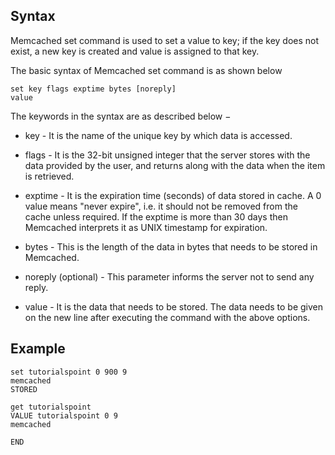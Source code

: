 ## Syntax
Memcached set command is used to set a value to key; if the key does not exist, a new key is created and value is assigned to that key.

The basic syntax of Memcached set command is as shown below
```
set key flags exptime bytes [noreply] 
value
```

The keywords in the syntax are as described below −

* key - It is the name of the unique key by which data is accessed.

* flags - It is the 32-bit unsigned integer that the server stores with the data provided by the user, and returns along with the data when the item is retrieved.

* exptime - It is the expiration time (seconds) of data stored in cache. A 0 value means "never expire", i.e. it should not be removed from the cache unless required. If the exptime is more than 30 days then Memcached interprets it as UNIX timestamp for expiration.

* bytes - This is the length of the data in bytes that needs to be stored in Memcached.

* noreply (optional) - This parameter informs the server not to send any reply.

* value - It is the data that needs to be stored. The data needs to be given on the new line after executing the command with the above options.

## Example
```
set tutorialspoint 0 900 9
memcached
STORED

get tutorialspoint
VALUE tutorialspoint 0 9
memcached

END
```